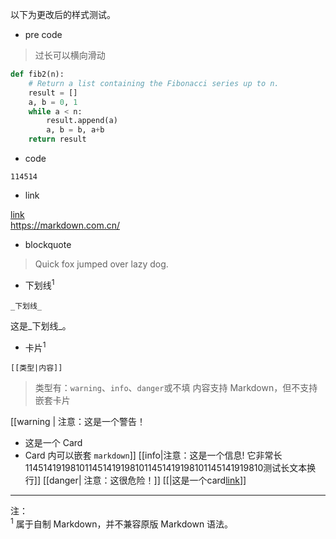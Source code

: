 以下为更改后的样式测试。

- pre code

> 过长可以横向滑动

```python
def fib2(n):
    # Return a list containing the Fibonacci series up to n.
    result = []
    a, b = 0, 1
    while a < n:
        result.append(a)
        a, b = b, a+b
    return result

```

- code

`114514`

- link

[link](https://markdown.com.cn/)  
<https://markdown.com.cn/>

- blockquote

> Quick fox jumped over lazy dog.

- 下划线<sup>1</sup>

```
_下划线_
```

这是_下划线_。

- 卡片<sup>1</sup>

```
[[类型|内容]]
```

> 类型有：`warning`、`info`、`danger`或不填
> 内容支持 Markdown，但不支持嵌套卡片

[[warning | 注意：这是一个警告！
- 这是一个 Card
- Card 内可以嵌套 `markdown`]]
[[info|注意：这是一个信息!
它非常长1145141919810114514191981011451419198101145141919810测试长文本换行]]
[[danger| 注意：这很危险！]]
[[|这是一个card[link]()]]

---

注：  
<sup>1</sup> 属于自制 Markdown，并不兼容原版 Markdown 语法。